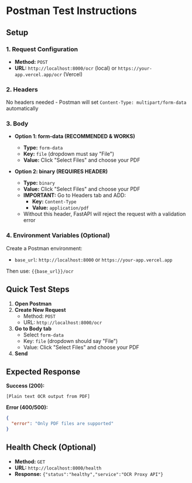 # Postman Test Instructions

## Setup

### 1. Request Configuration
- **Method:** `POST`
- **URL:** `http://localhost:8000/ocr` (local) or `https://your-app.vercel.app/ocr` (Vercel)

### 2. Headers
No headers needed - Postman will set `Content-Type: multipart/form-data` automatically

### 3. Body
- **Option 1: form-data (RECOMMENDED & WORKS)**
  - **Type:** `form-data`
  - **Key:** `file` (dropdown must say "File")
  - **Value:** Click "Select Files" and choose your PDF
  
- **Option 2: binary (REQUIRES HEADER)**
  - **Type:** `binary`
  - **Value:** Click "Select Files" and choose your PDF
  - **IMPORTANT:** Go to Headers tab and ADD:
    - **Key:** `Content-Type`
    - **Value:** `application/pdf`
  - Without this header, FastAPI will reject the request with a validation error

### 4. Environment Variables (Optional)
Create a Postman environment:
- `base_url`: `http://localhost:8000` or `https://your-app.vercel.app`

Then use: `{{base_url}}/ocr`

## Quick Test Steps

1. **Open Postman**
2. **Create New Request**
   - Method: `POST`
   - URL: `http://localhost:8000/ocr`
3. **Go to Body tab**
   - Select `form-data`
   - Key: `file` (dropdown should say "File")
   - Value: Click "Select Files" and choose your PDF
4. **Send**

## Expected Response

**Success (200):**
```
[Plain text OCR output from PDF]
```

**Error (400/500):**
```json
{
  "error": "Only PDF files are supported"
}
```

## Health Check (Optional)

- **Method:** `GET`
- **URL:** `http://localhost:8000/health`
- **Response:** `{"status":"healthy","service":"OCR Proxy API"}`

